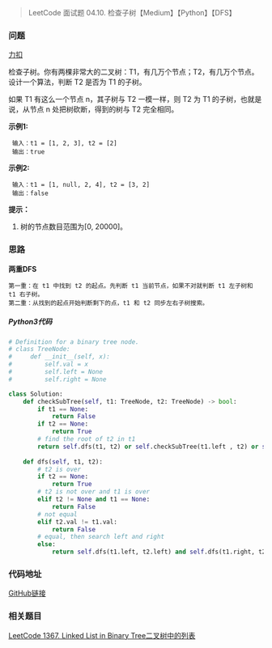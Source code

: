> LeetCode 面试题 04.10. 检查子树【Medium】【Python】【DFS】

### 问题

[力扣](https://leetcode-cn.com/problems/check-subtree-lcci/)

检查子树。你有两棵非常大的二叉树：T1，有几万个节点；T2，有几万个节点。设计一个算法，判断 T2 是否为 T1 的子树。

如果 T1 有这么一个节点 n，其子树与 T2 一模一样，则 T2 为 T1 的子树，也就是说，从节点 n 处把树砍断，得到的树与 T2 完全相同。

**示例1:**

```
 输入：t1 = [1, 2, 3], t2 = [2]
 输出：true
```

**示例2:**

```
 输入：t1 = [1, null, 2, 4], t2 = [3, 2]
 输出：false
```

**提示：**

1. 树的节点数目范围为[0, 20000]。

### 思路

**两重DFS**

```
第一重：在 t1 中找到 t2 的起点。先判断 t1 当前节点，如果不对就判断 t1 左子树和 t1 右子树。
第二重：从找到的起点开始判断剩下的点，t1 和 t2 同步左右子树搜索。
```

##### Python3代码

```python
# Definition for a binary tree node.
# class TreeNode:
#     def __init__(self, x):
#         self.val = x
#         self.left = None
#         self.right = None

class Solution:
    def checkSubTree(self, t1: TreeNode, t2: TreeNode) -> bool:
        if t1 == None:
            return False
        if t2 == None:
            return True
        # find the root of t2 in t1
        return self.dfs(t1, t2) or self.checkSubTree(t1.left , t2) or self.checkSubTree(t1.right, t2)
    
    def dfs(self, t1, t2):
        # t2 is over
        if t2 == None:
            return True
        # t2 is not over and t1 is over
        elif t2 != None and t1 == None:
            return False
        # not equal
        elif t2.val != t1.val:
            return False
        # equal, then search left and right
        else:
            return self.dfs(t1.left, t2.left) and self.dfs(t1.right, t2.right)  # 注意这里是and
```

### 代码地址

[GitHub链接](https://github.com/Wonz5130/LeetCode-Solutions/blob/master/solutions/Interview-04.10-check-subtree-lcci/0410.py)

### 相关题目

[LeetCode 1367. Linked List in Binary Tree二叉树中的列表](https://leetcode-cn.com/problems/linked-list-in-binary-tree/)